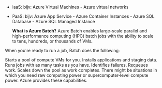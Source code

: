 - IaaS: 
  bijv:  Azure Virtual Machines - Azure virtual networks


- PaaS:
  bijv:  Azure App Service - Azure Container Instances - Azure SQL Database - Azure SQL Managed Instance
  
  
  
  **What is Azure Batch?**
Azure Batch enables large-scale parallel and high-performance computing (HPC) batch jobs with the ability to scale to tens, hundreds, or thousands of VMs.

When you're ready to run a job, Batch does the following:

Starts a pool of compute VMs for you.
Installs applications and staging data.
Runs jobs with as many tasks as you have.
Identifies failures.
Requeues work.
Scales down the pool as work completes.
There might be situations in which you need raw computing power or supercomputer-level compute power. Azure provides these capabilities.





